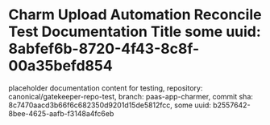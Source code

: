 # Charm Upload Automation Reconcile Test Documentation Title some uuid: 8abfef6b-8720-4f43-8c8f-00a35befd854
 placeholder documentation content for testing,  repository: canonical/gatekeeper-repo-test,  branch: paas-app-charmer,  commit sha: 8c7470aacd3b66f6c682350d9201d15de5812fcc,  some uuid: b2557642-8bee-4625-aafb-f3148a4fc6eb
